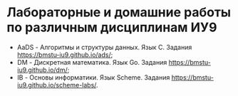 # Лабораторные и домашние работы по различным дисциплинам ИУ9
* AaDS - Алгоритмы и структуры данных. Язык C. Задания https://bmstu-iu9.github.io/ads/;
* DM - Дискретная математика. Язык Go. Задания https://bmstu-iu9.github.io/dm/;
* IB - Основы информатики. Язык Scheme. Задания https://bmstu-iu9.github.io/scheme-labs/.

